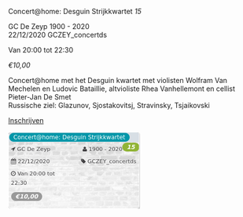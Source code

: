 Concert@home: Desguin Strijkkwartet *15*

GC De Zeyp 1900 - 2020  
22/12/2020 GCZEY\_concertds  

Van 20:00 tot 22:30

*€10,00*

  

  

Concert@home met het Desguin kwartet met violisten Wolfram Van Mechelen en Ludovic Bataillie, altvioliste Rhea Vanhellemont en cellist Pieter-Jan De Smet  
Russische ziel: Glazunov, Sjostakovitsj, Stravinsky, Tsjaikovski  

[Inschrijven](https://tickets.vgc.be/activity/subscribe/GCZEY_concertds)

![](54181.png)